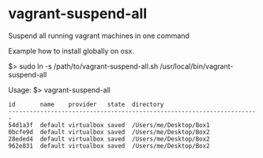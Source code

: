 # vagrant-suspend-all
Suspend all running vagrant machines in one command

Example how to install globally on osx.

$> sudo ln -s /path/to/vagrant-suspend-all.sh /usr/local/bin/vagrant-suspend-all

Usage:
    $> vagrant-suspend-all

    id       name    provider   state  directory                           
    -----------------------------------------------------------------------
    54d1a3f  default virtualbox saved  /Users/me/Desktop/Box1     
    0bcfe9d  default virtualbox saved  /Users/me/Desktop/Box2      
    28eded4  default virtualbox saved  /Users/me/Desktop/Box2     
    962e831  default virtualbox saved  /Users/me/Desktop/Box2
